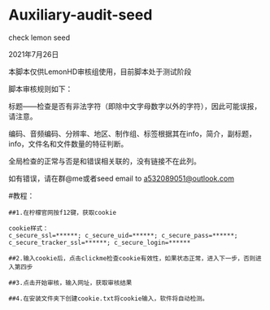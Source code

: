 # Auxiliary-audit-seed

check lemon seed

2021年7月26日

本脚本仅供LemonHD审核组使用，目前脚本处于测试阶段

脚本审核规则如下：

标题——检查是否有非法字符（即除中文字母数字以外的字符），因此可能误报，请注意。

编码、音频编码、分辨率、地区、制作组、标签根据其在info，简介，副标题，info，文件名和文件数量的特征判断。

全局检查的正常与否是和错误相关联的，没有链接不在此列。

如有错误，请在群@me或者seed email to a532089051@outlook.com

#教程：
```
##1.在柠檬官网按f12键，获取cookie

cookie样式：
c_secure_ssl=******; c_secure_uid=******; c_secure_pass=******; c_secure_tracker_ssl=******; c_secure_login=******

##2.输入cookie后，点击clickme检查cookie有效性，如果状态正常，进入下一步，否则进入第四步

##3.点击开始审核，输入网址，获取审核结果

##4.在安装文件夹下创建cookie.txt将cookie输入，软件将自动检测。

```
